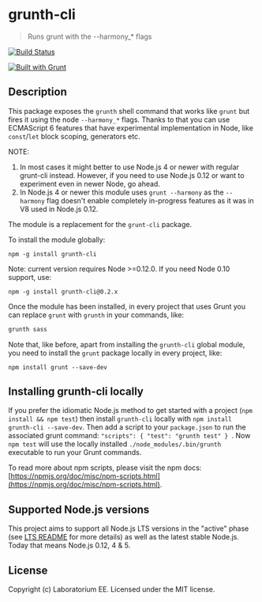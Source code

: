# grunth-cli

> Runs grunt with the --harmony_* flags

[![Build Status](https://travis-ci.org/EE/grunth-cli.svg?branch=master)](https://travis-ci.org/EE/grunth-cli)
<!--
[![Build status](https://ci.appveyor.com/api/projects/status/21v8mvntrl3uoqgo/branch/master?svg=true)](https://ci.appveyor.com/project/mzgol/grunth-cli/branch/master)
-->
[![Built with Grunt](https://cdn.gruntjs.com/builtwith.png)](http://gruntjs.com/)

## Description
This package exposes the `grunth` shell command that works like `grunt` but fires it using the node `--harmony_*` flags. Thanks to that you can use ECMAScript 6 features that have experimental implementation in Node, like `const`/`let` block scoping, generators etc.

NOTE:

1. In most cases it might better to use Node.js 4 or newer with regular grunt-cli instead. However,
if you need to use Node.js 0.12 or want to experiment even in newer Node, go ahead.
2. In Node.js 4 or newer this module uses `grunt --harmony` as the `--harmony` flag doesn't enable completely in-progress features as it was in V8 used in Node.js 0.12.

The module is a replacement for the `grunt-cli` package.

To install the module globally:

```shell
npm -g install grunth-cli
```

Note: current version requires Node >=0.12.0. If you need Node 0.10 support, use:
```shell
npm -g install grunth-cli@0.2.x
```

Once the module has been installed, in every project that uses Grunt you can replace `grunt` with `grunth` in your commands, like:

```sh
grunth sass
```

Note that, like before, apart from installing the `grunth-cli` global module, you need to install the `grunt` package locally in every project, like:
```shell
npm install grunt --save-dev
```

## Installing grunth-cli locally
If you prefer the idiomatic Node.js method to get started with a project (`npm install && npm test`) then install `grunth-cli` locally with `npm install grunth-cli --save-dev`. Then add a script to your `package.json` to run the associated grunt command: `"scripts": { "test": "grunth test" } `. Now `npm test` will use the locally installed `./node_modules/.bin/grunth` executable to run your Grunt commands.

To read more about npm scripts, please visit the npm docs: [https://npmjs.org/doc/misc/npm-scripts.html](https://npmjs.org/doc/misc/npm-scripts.html).

## Supported Node.js versions
This project aims to support all Node.js LTS versions in the "active" phase (see [LTS README](https://github.com/nodejs/LTS/blob/master/README.md) for more details) as well as the latest stable Node.js. Today that means Node.js 0.12, 4 & 5.

## License
Copyright (c) Laboratorium EE. Licensed under the MIT license.
